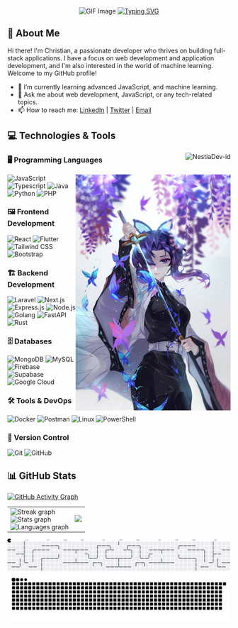 <div align="center">
    <img src="assets/generated/767132.png" style="width: auto%; height: auto;" alt="GIF Image" />
    <a href="https://git.io/typing-svg">
        <img src="https://readme-typing-svg.herokuapp.com?font=Orbitron&pause=1000&color=0F2027,203A43,2C5364&center=true&vCenter=true&width=435&lines=Selamat+datang+di+github+NestiaDev-id" alt="Typing SVG" />
    </a>
</div>

## 👋 About Me

Hi there! I'm Christian, a passionate developer who thrives on building full-stack applications. I have a focus on web development and application development, and I'm also interested in the world of machine learning. Welcome to my GitHub profile!

- 🌱 I’m currently learning advanced JavaScript, and machine learning.
- 💬 Ask me about web development, JavaScript, or any tech-related topics.
- 📫 How to reach me: [LinkedIn](https://www.linkedin.com/in/yohanes-christian-devano/) | [Twitter](https://x.com/Nestia27) | [Email](mailto:al.gendon39@gmail.com)


## 💻 Technologies & Tools
<img align="right" src="https://komarev.com/ghpvc/?username=NestiaDev-id&label=Profile%20views&color=0e75b6&style=flat" alt="NestiaDev-id" />

### 🖥️ Programming Languages

<img align="right" src="assets/generated/image.jpg" width="350px">

<div align="left">
    <img src="https://cdn.jsdelivr.net/gh/devicons/devicon/icons/javascript/javascript-original.svg" width="40" alt="JavaScript" />
    <img src="https://cdn.jsdelivr.net/gh/devicons/devicon/icons/typescript/typescript-original.svg" width="40" alt="Typescript" />
    <img src="https://cdn.jsdelivr.net/gh/devicons/devicon/icons/java/java-original.svg" width="40" alt="Java" />
    <img src="https://cdn.jsdelivr.net/gh/devicons/devicon/icons/python/python-original.svg" width="40" alt="Python" />
    <img src="https://cdn.jsdelivr.net/gh/devicons/devicon/icons/php/php-original.svg" width="40" alt="PHP" />
</div>

### 🖼️ Frontend Development

<div align="left">
    <img src="https://cdn.jsdelivr.net/gh/devicons/devicon/icons/react/react-original.svg" width="40" alt="React" />
    <img src="https://cdn.jsdelivr.net/gh/devicons/devicon/icons/flutter/flutter-original.svg" width="40" alt="Flutter" />
    <img src="https://cdn.jsdelivr.net/gh/devicons/devicon/icons/tailwindcss/tailwindcss-original.svg" width="40" alt="Tailwind CSS" />
    <img src="https://cdn.jsdelivr.net/gh/devicons/devicon/icons/bootstrap/bootstrap-original.svg" width="40" alt="Bootstrap" />
</div>

### 🏗️ Backend Development

<div align="left">
    <img src="https://cdn.jsdelivr.net/gh/devicons/devicon/icons/laravel/laravel-original.svg" width="40" alt="Laravel" />
    <img src="https://cdn.jsdelivr.net/gh/devicons/devicon/icons/nextjs/nextjs-original.svg" width="40" alt="Next.js" />
    <img src="https://cdn.jsdelivr.net/gh/devicons/devicon/icons/express/express-original.svg" width="40" alt="Express.js" />
    <img src="https://cdn.jsdelivr.net/gh/devicons/devicon/icons/nodejs/nodejs-original.svg" width="40" alt="Node.js" />
    <img src="https://cdn.jsdelivr.net/gh/devicons/devicon/icons/go/go-original.svg" width="20" alt="Golang" />
    <img src="https://cdn.jsdelivr.net/gh/devicons/devicon/icons/fastapi/fastapi-original.svg" width="40" alt="FastAPI" />
    <img src="https://cdn.jsdelivr.net/gh/devicons/devicon/icons/rust/rust-original.svg" width="40" alt="Rust" />
</div>

### 🗄️ Databases

<div align="left">
    <img src="https://cdn.jsdelivr.net/gh/devicons/devicon/icons/mongodb/mongodb-original.svg" width="40" alt="MongoDB" />
    <img src="https://cdn.jsdelivr.net/gh/devicons/devicon/icons/mysql/mysql-original.svg" width="40" alt="MySQL" />
    <img src="https://cdn.jsdelivr.net/gh/devicons/devicon/icons/firebase/firebase-plain.svg" width="40" alt="Firebase" />
    <img src="https://cdn.jsdelivr.net/gh/devicons/devicon/icons/supabase/supabase-original.svg" width="40" alt="Supabase" />
    <img src="https://cdn.jsdelivr.net/gh/devicons/devicon/icons/googlecloud/googlecloud-original.svg" width="40" alt="Google Cloud" />
</div>

### 🛠️ Tools & DevOps

<div align="left">
    <img src="https://cdn.jsdelivr.net/gh/devicons/devicon/icons/docker/docker-original.svg" width="40" alt="Docker" />
    <img src="https://www.vectorlogo.zone/logos/getpostman/getpostman-icon.svg" width="40" alt="Postman" />
    <img src="https://cdn.jsdelivr.net/gh/devicons/devicon/icons/linux/linux-original.svg" width="40" alt="Linux" /> 
    <img src="https://cdn.jsdelivr.net/gh/devicons/devicon/icons/powershell/powershell-original.svg" width="40" alt="PowerShell" /> </div>
</div>

### 📌 Version Control

<div align="left">
    <img src="https://cdn.jsdelivr.net/gh/devicons/devicon/icons/git/git-original.svg" width="40" alt="Git" />
    <img src="https://cdn.jsdelivr.net/gh/devicons/devicon/icons/github/github-original.svg" width="40" alt="GitHub" />
</div>

## 📊 GitHub Stats

  <!-- Activity Graph -->
  <a href="https://github.com/ashutosh00710/github-readme-activity-graph">
    <img src="https://github-readme-activity-graph.vercel.app/graph?username=NestiaDev-id&bg_color=0d1117&color=ffffff&line=dc143c&point=ffd333&area=true&hide_border=true" alt="GitHub Activity Graph" />
  </a>

<table align="center">
    <tr>
        <!-- Left side: Stats, Languages, Streak -->
        <td align="left" style="vertical-align: top;">
            <img src="https://streak-stats.demolab.com?user=NestiaDev-id&locale=en&mode=daily&theme=dracula&hide_border=false&border_radius=5&order=3" height="150" alt="Streak graph" />
            <br />
            <img src="https://github-readme-stats.vercel.app/api?username=NestiaDev-id&hide_title=false&hide_rank=false&show_icons=true&include_all_commits=true&count_private=true&disable_animations=false&theme=dracula&locale=en&hide_border=false&order=1" height="160" alt="Stats graph" />
            <br />
            <img src="https://github-readme-stats.vercel.app/api/top-langs?username=NestiaDev-id&locale=en&hide_title=false&layout=compact&card_width=320&langs_count=5&theme=dracula&hide_border=false&order=2" height="200" alt="Languages graph" />
        </td>
        <td>
            <img src="https://github-profile-trophy.vercel.app/?username=NestiaDev-id&theme=algolia&no-frame=true&no-bg=true&column=3&margin-w=10&margin-h=10&title=MultiLanguage,Commits,Years,Repositories,PullRequest,Issues,Stars" height="400" />    
        </td>
    </tr>
</table>

<picture>
  <source media="(prefers-color-scheme: dark)" srcset="https://raw.githubusercontent.com/NestiaDev-id/NestiaDev-id/main/assets/generated/pacman-contribution-graph-dark.svg">
  <source media="(prefers-color-scheme: light)" srcset="https://raw.githubusercontent.com/NestiaDev-id/NestiaDev-id/main/assets/generated/pacman-contribution-graph.svg">
  <img alt="pacman contribution graph" src="https://raw.githubusercontent.com/NestiaDev-id/NestiaDev-id/main/assets/generated/pacman-contribution-graph.svg">
</picture>

<picture>
  <source media="(prefers-color-scheme: dark)" srcset="https://raw.githubusercontent.com/NestiaDev-id/NestiaDev-id/main/assets/generated/github-snake-dark.svg">
  <source media="(prefers-color-scheme: light)" srcset="https://raw.githubusercontent.com/NestiaDev-id/NestiaDev-id/main/assets/generated/github-snake.svg">
  <img alt="GitHub Contributions Snake" src="https://raw.githubusercontent.com/NestiaDev-id/NestiaDev-id/main/assets/generated/github-snake.svg">
</picture>
